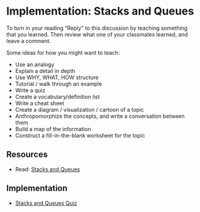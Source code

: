Implementation: Stacks and Queues
=================================

To turn in your reading “Reply” to this discussion by teaching something that you learned. Then review what one of your classmates learned, and leave a comment.

Some ideas for how you might want to teach:

*   Use an analogy
*   Explain a detail in depth
*   Use WHY, WHAT, HOW structure
*   Tutorial / walk through an example
*   Write a quiz
*   Create a vocabulary/definition list
*   Write a cheat sheet
*   Create a diagram / visualization / cartoon of a topic
*   Anthropomorphize the concepts, and write a conversation between them
*   Build a map of the information
*   Construct a fill-in-the-blank worksheet for the topic

Resources
---------

*   Read: [Stacks and Queues](/common_curriculum/data_structures_and_algorithms/Code_401/class-10/resources/stacks_and_queues.html)

Implementation
--------------

*   [Stacks and Queues Quiz](./class-10-quiz.md)
